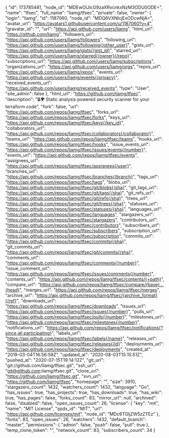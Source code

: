 {
"id": 173785481,
"node_id": "MDEwOlJlcG9zaXRvcnkxNzM3ODU0ODE=",
"name": "tfsec",
"full_name": "liamg/tfsec",
"private": false,
"owner": {
"login": "liamg",
"id": 1187060,
"node_id": "MDQ6VXNlcjExODcwNjA=",
"avatar_url": "https://avatars1.githubusercontent.com/u/1187060?v=4",
"gravatar_id": "",
"url": "https://api.github.com/users/liamg",
"html_url": "https://github.com/liamg",
"followers_url": "https://api.github.com/users/liamg/followers",
"following_url": "https://api.github.com/users/liamg/following{/other_user}",
"gists_url": "https://api.github.com/users/liamg/gists{/gist_id}",
"starred_url": "https://api.github.com/users/liamg/starred{/owner}{/repo}",
"subscriptions_url": "https://api.github.com/users/liamg/subscriptions",
"organizations_url": "https://api.github.com/users/liamg/orgs",
"repos_url": "https://api.github.com/users/liamg/repos",
"events_url": "https://api.github.com/users/liamg/events{/privacy}",
"received_events_url": "https://api.github.com/users/liamg/received_events",
"type": "User",
"site_admin": false
},
"html_url": "https://github.com/liamg/tfsec",
"description": "🔒🌍 Static analysis powered security scanner for your terraform code",
"fork": false,
"url": "https://api.github.com/repos/liamg/tfsec",
"forks_url": "https://api.github.com/repos/liamg/tfsec/forks",
"keys_url": "https://api.github.com/repos/liamg/tfsec/keys{/key_id}",
"collaborators_url": "https://api.github.com/repos/liamg/tfsec/collaborators{/collaborator}",
"teams_url": "https://api.github.com/repos/liamg/tfsec/teams",
"hooks_url": "https://api.github.com/repos/liamg/tfsec/hooks",
"issue_events_url": "https://api.github.com/repos/liamg/tfsec/issues/events{/number}",
"events_url": "https://api.github.com/repos/liamg/tfsec/events",
"assignees_url": "https://api.github.com/repos/liamg/tfsec/assignees{/user}",
"branches_url": "https://api.github.com/repos/liamg/tfsec/branches{/branch}",
"tags_url": "https://api.github.com/repos/liamg/tfsec/tags",
"blobs_url": "https://api.github.com/repos/liamg/tfsec/git/blobs{/sha}",
"git_tags_url": "https://api.github.com/repos/liamg/tfsec/git/tags{/sha}",
"git_refs_url": "https://api.github.com/repos/liamg/tfsec/git/refs{/sha}",
"trees_url": "https://api.github.com/repos/liamg/tfsec/git/trees{/sha}",
"statuses_url": "https://api.github.com/repos/liamg/tfsec/statuses/{sha}",
"languages_url": "https://api.github.com/repos/liamg/tfsec/languages",
"stargazers_url": "https://api.github.com/repos/liamg/tfsec/stargazers",
"contributors_url": "https://api.github.com/repos/liamg/tfsec/contributors",
"subscribers_url": "https://api.github.com/repos/liamg/tfsec/subscribers",
"subscription_url": "https://api.github.com/repos/liamg/tfsec/subscription",
"commits_url": "https://api.github.com/repos/liamg/tfsec/commits{/sha}",
"git_commits_url": "https://api.github.com/repos/liamg/tfsec/git/commits{/sha}",
"comments_url": "https://api.github.com/repos/liamg/tfsec/comments{/number}",
"issue_comment_url": "https://api.github.com/repos/liamg/tfsec/issues/comments{/number}",
"contents_url": "https://api.github.com/repos/liamg/tfsec/contents/{+path}",
"compare_url": "https://api.github.com/repos/liamg/tfsec/compare/{base}...{head}",
"merges_url": "https://api.github.com/repos/liamg/tfsec/merges",
"archive_url": "https://api.github.com/repos/liamg/tfsec/{archive_format}{/ref}",
"downloads_url": "https://api.github.com/repos/liamg/tfsec/downloads",
"issues_url": "https://api.github.com/repos/liamg/tfsec/issues{/number}",
"pulls_url": "https://api.github.com/repos/liamg/tfsec/pulls{/number}",
"milestones_url": "https://api.github.com/repos/liamg/tfsec/milestones{/number}",
"notifications_url": "https://api.github.com/repos/liamg/tfsec/notifications{?since,all,participating}",
"labels_url": "https://api.github.com/repos/liamg/tfsec/labels{/name}",
"releases_url": "https://api.github.com/repos/liamg/tfsec/releases{/id}",
"deployments_url": "https://api.github.com/repos/liamg/tfsec/deployments",
"created_at": "2019-03-04T16:56:59Z",
"updated_at": "2020-08-03T15:15:51Z",
"pushed_at": "2020-07-15T19:14:12Z",
"git_url": "git://github.com/liamg/tfsec.git",
"ssh_url": "git@github.com:liamg/tfsec.git",
"clone_url": "https://github.com/liamg/tfsec.git",
"svn_url": "https://github.com/liamg/tfsec",
"homepage": "",
"size": 3910,
"stargazers_count": 1432,
"watchers_count": 1432,
"language": "Go",
"has_issues": true,
"has_projects": true,
"has_downloads": true,
"has_wiki": true,
"has_pages": false,
"forks_count": 83,
"mirror_url": null,
"archived": false,
"disabled": false,
"open_issues_count": 26,
"license": {
"key": "mit",
"name": "MIT License",
"spdx_id": "MIT",
"url": "https://api.github.com/licenses/mit",
"node_id": "MDc6TGljZW5zZTEz"
},
"forks": 83,
"open_issues": 26,
"watchers": 1432,
"default_branch": "master",
"permissions": {
"admin": false,
"push": false,
"pull": true
},
"temp_clone_token": "",
"network_count": 83,
"subscribers_count": 34
}
